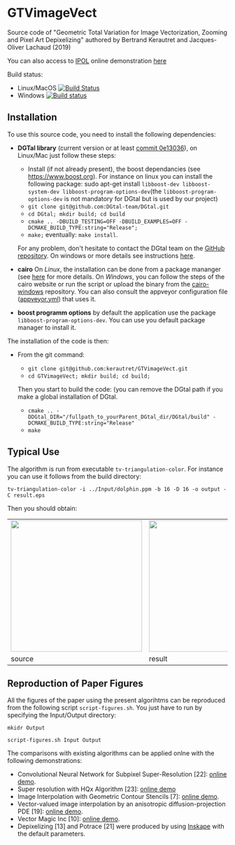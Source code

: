 # GTVimageVect
Source code of "Geometric Total Variation for Image Vectorization, Zooming and Pixel Art Depixelizing" authored by  Bertrand Kerautret and Jacques-Oliver Lachaud (2019)

You can also access to [IPOL](http://www.ipol.im) online demonstration [here](https://ipolcore.ipol.im/demo/clientApp/demo.html?id=77777000076)

Build status:
 - Linux/MacOS [![Build Status](https://travis-ci.org/kerautret/GTVimageVect.svg?branch=master)](https://travis-ci.org/kerautret/GTVimageVect)
 - Windows [![Build status](https://ci.appveyor.com/api/projects/status/i1crefqj9j1e3lw2?svg=true)](https://ci.appveyor.com/project/kerautret/gtvimagevect)

## Installation


To use this source code, you need to install the following dependencies:
   - **DGTal library** (current version or at least [commit 0e13036](https://github.com/DGtal-team/DGtal/commit/0e13036afedee920373a2460afd02e2a21660baa)), on Linux/Mac just follow these steps:
     - Install (if not already present), the boost dependancies (see https://www.boost.org).
     For instance on linux you can install the following package: sudo apt-get install `libboost-dev libboost-system-dev libboost-program-options-dev`(the `libboost-program-options-dev` is not mandatory for DGtal but is used by our project)
     - `git clone git@github.com:DGtal-team/DGtal.git`
     - `cd DGtal; mkdir build; cd build`
     - `cmake .. -DBUILD_TESTING=OFF -DBUILD_EXAMPLES=OFF -DCMAKE_BUILD_TYPE:string="Release";`
     - `make;` eventually:  `make install`.

     For any problem, don't hesitate to contact the DGtal team on the [GitHub repository](https://github.com/DGtal-team/DGtal).
     On windows or more details see instructions [here](https://dgtal-team.github.io/doc-nightly/moduleBuildDGtal.html).
   - **cairo**
      On *Linux*, the installation can be done from a package mananger (see [here](https://www.cairographics.org/download/) for more details.
      On *Windows*, you can follow the steps of the cairo website or run the script or upload the binary from the [cairo-windows](https://github.com/preshing/cairo-windows) repository. You can also consult the appveyor configuration file ([appveyor.yml](https://github.com/kerautret/GTVimageVect/blob/master/appveyor.yml)) that uses it.
   - **boost programm options** by default the application use the package `libboost-program-options-dev`. You can use you default package manager to install it.


The installation of the code is then:
   - From the git command:
     - `git clone git@github.com:kerautret/GTVimageVect.git`
     - `cd GTVimageVect; mkdir build; cd build;`

     Then you start to build the code: (you can remove the DGtal path if you make a global installation of DGtal.
     - `cmake .. -DDGtal_DIR="/fullpath_to_yourParent_DGtal_dir/DGtal/build" -DCMAKE_BUILD_TYPE:string="Release"`
     - `make`
     
## Typical Use
   The algorithm is run from executable `tv-triangulation-color`. For instance you can use it follows from the build directory:
   
   `tv-triangulation-color -i ../Input/dolphin.ppm -b 16 -D 16 -o output -C result.eps`
   
   Then you should obtain:
    <table>
    <tr><td><img width="300" src="https://user-images.githubusercontent.com/772865/62563570-931eb300-b883-11e9-8ee6-c6054d60040a.png"></td>
    <td><img width="300" src="https://user-images.githubusercontent.com/772865/62563720-e85ac480-b883-11e9-982c-01e3dedc316b.png"></td>
    </tr>
    <tr> <td> source</td> <td>result </td> </tr>
</table>
                                           


## Reproduction of Paper Figures
All the figures of the paper using the present algorihtms can be reproduced from the following script `script-figures.sh`.
You just have to run by specifying the Input/Output directory:

 `mkidr Output`
 
 `script-figures.sh Input Output`
 
 The comparisons with existing algorithms can be applied onlne with the following demonstrations:
   - Convolutional Neural Network for Subpixel Super-Resolution [22]: [online demo](https://ipolcore.ipol.im/demo/clientApp/demo.html?id=77777000078).
   - Super resolution with HQx Algorithm [23]: [online demo](https://ipolcore.ipol.im/demo/clientApp/demo.html?id=77777000079)
   - Image Interpolation with Geometric Contour Stencils [7]: [online demo](http://demo.ipol.im/demo/g_interpolation_geometric_contour_stencils).
  - Vector-valued image interpolation by an anisotropic diffusion-projection PDE [19]: [online demo](http://demo.ipol.im/demo/g_roussos_diffusion_interpolation/).
  - Vector Magic Inc [10]: [online demo](http://vectormagic.com).
  - Depixelizing [13] and Potrace [21] were produced by using  [Inskape](https://inkscape.org/fr/) with the default parameters.
 


